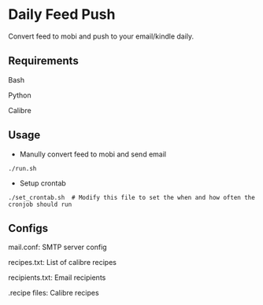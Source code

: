 Daily Feed Push
===============

Convert feed to mobi and push to your email/kindle daily.


Requirements
------------
Bash

Python

Calibre


Usage
-----
* Manully convert feed to mobi and send email

```./run.sh```

* Setup crontab

```./set_crontab.sh  # Modify this file to set the when and how often the cronjob should run```


Configs
-------
mail.conf: SMTP server config

recipes.txt: List of calibre recipes

recipients.txt: Email recipients

.recipe files: Calibre recipes


